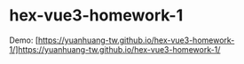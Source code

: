 # hex-vue3-homework-1

Demo: [https://yuanhuang-tw.github.io/hex-vue3-homework-1/]https://yuanhuang-tw.github.io/hex-vue3-homework-1/
